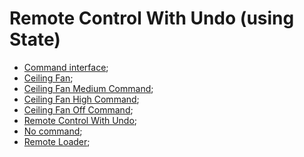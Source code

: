 # Remote Control With Undo (using State)

- [Command interface](Command.java);
- [Ceiling Fan](CeilingFan.java);
- [Ceiling Fan Medium Command](CeilingFanMediumCommand.java);
- [Ceiling Fan High Command](CeilingFanHighCommand.java);
- [Ceiling Fan Off Command](CeilingFanOffCommand.java);
- [Remote Control With Undo](RemoteControlWithUndo.java);
- [No command](NoCommand.java);
- [Remote Loader](RemoteLoader.java);
